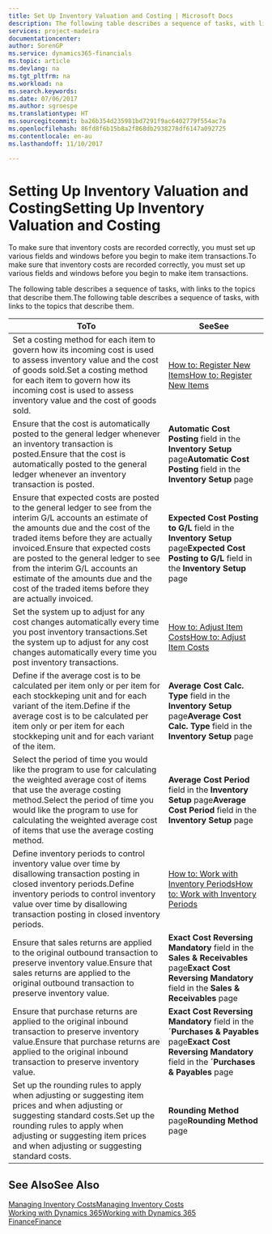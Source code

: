 ```yaml
---
title: Set Up Inventory Valuation and Costing | Microsoft Docs
description: The following table describes a sequence of tasks, with links to the topics that describe them.
services: project-madeira
documentationcenter: 
author: SorenGP
ms.service: dynamics365-financials
ms.topic: article
ms.devlang: na
ms.tgt_pltfrm: na
ms.workload: na
ms.search.keywords: 
ms.date: 07/06/2017
ms.author: sgroespe
ms.translationtype: HT
ms.sourcegitcommit: ba26b354d235981bd7291f9ac6402779f554ac7a
ms.openlocfilehash: 86fd8f6b15b8a2f868db2938278df6147a092725
ms.contentlocale: en-au
ms.lasthandoff: 11/10/2017

---
```

# <a name="setting-up-inventory-valuation-and-costing"></a><span data-ttu-id="0dfd5-103">Setting Up Inventory Valuation and Costing</span><span class="sxs-lookup"><span data-stu-id="0dfd5-103">Setting Up Inventory Valuation and Costing</span></span>
<span data-ttu-id="0dfd5-104">To make sure that inventory costs are recorded correctly, you must set up various fields and windows before you begin to make item transactions.</span><span class="sxs-lookup"><span data-stu-id="0dfd5-104">To make sure that inventory costs are recorded correctly, you must set up various fields and windows before you begin to make item transactions.</span></span>

<span data-ttu-id="0dfd5-105">The following table describes a sequence of tasks, with links to the topics that describe them.</span><span class="sxs-lookup"><span data-stu-id="0dfd5-105">The following table describes a sequence of tasks, with links to the topics that describe them.</span></span>

|<span data-ttu-id="0dfd5-106">**To**</span><span class="sxs-lookup"><span data-stu-id="0dfd5-106">**To**</span></span>|<span data-ttu-id="0dfd5-107">**See**</span><span class="sxs-lookup"><span data-stu-id="0dfd5-107">**See**</span></span>|  
|------------|-------------|  
|<span data-ttu-id="0dfd5-108">Set a costing method for each item to govern how its incoming cost is used to assess inventory value and the cost of goods sold.</span><span class="sxs-lookup"><span data-stu-id="0dfd5-108">Set a costing method for each item to govern how its incoming cost is used to assess inventory value and the cost of goods sold.</span></span>|[<span data-ttu-id="0dfd5-109">How to: Register New Items</span><span class="sxs-lookup"><span data-stu-id="0dfd5-109">How to: Register New Items</span></span>](inventory-how-register-new-items.md)|  
|<span data-ttu-id="0dfd5-110">Ensure that the cost is automatically posted to the general ledger whenever an inventory transaction is posted.</span><span class="sxs-lookup"><span data-stu-id="0dfd5-110">Ensure that the cost is automatically posted to the general ledger whenever an inventory transaction is posted.</span></span>|<span data-ttu-id="0dfd5-111">**Automatic Cost Posting** field in the **Inventory Setup** page</span><span class="sxs-lookup"><span data-stu-id="0dfd5-111">**Automatic Cost Posting** field in the **Inventory Setup** page</span></span>|  
|<span data-ttu-id="0dfd5-112">Ensure that expected costs are posted to the general ledger to see from the interim G/L accounts an estimate of the amounts due and the cost of the traded items before they are actually invoiced.</span><span class="sxs-lookup"><span data-stu-id="0dfd5-112">Ensure that expected costs are posted to the general ledger to see from the interim G/L accounts an estimate of the amounts due and the cost of the traded items before they are actually invoiced.</span></span>|<span data-ttu-id="0dfd5-113">**Expected Cost Posting to G/L** field in the **Inventory Setup** page</span><span class="sxs-lookup"><span data-stu-id="0dfd5-113">**Expected Cost Posting to G/L** field in the **Inventory Setup** page</span></span>|  
|<span data-ttu-id="0dfd5-114">Set the system up to adjust for any cost changes automatically every time you post inventory transactions.</span><span class="sxs-lookup"><span data-stu-id="0dfd5-114">Set the system up to adjust for any cost changes automatically every time you post inventory transactions.</span></span>|[<span data-ttu-id="0dfd5-115">How to: Adjust Item Costs</span><span class="sxs-lookup"><span data-stu-id="0dfd5-115">How to: Adjust Item Costs</span></span>](inventory-how-adjust-item-costs.md)|  
|<span data-ttu-id="0dfd5-116">Define if the average cost is to be calculated per item only or per item for each stockkeping unit and for each variant of the item.</span><span class="sxs-lookup"><span data-stu-id="0dfd5-116">Define if the average cost is to be calculated per item only or per item for each stockkeping unit and for each variant of the item.</span></span>|<span data-ttu-id="0dfd5-117">**Average Cost Calc. Type** field in the **Inventory Setup** page</span><span class="sxs-lookup"><span data-stu-id="0dfd5-117">**Average Cost Calc. Type** field in the **Inventory Setup** page</span></span>|  
|<span data-ttu-id="0dfd5-118">Select the period of time you would like the program to use for calculating the weighted average cost of items that use the average costing method.</span><span class="sxs-lookup"><span data-stu-id="0dfd5-118">Select the period of time you would like the program to use for calculating the weighted average cost of items that use the average costing method.</span></span>|<span data-ttu-id="0dfd5-119">**Average Cost Period** field in the **Inventory Setup** page</span><span class="sxs-lookup"><span data-stu-id="0dfd5-119">**Average Cost Period** field in the **Inventory Setup** page</span></span>|  
|<span data-ttu-id="0dfd5-120">Define inventory periods to control inventory value over time by disallowing transaction posting in closed inventory periods.</span><span class="sxs-lookup"><span data-stu-id="0dfd5-120">Define inventory periods to control inventory value over time by disallowing transaction posting in closed inventory periods.</span></span>|[<span data-ttu-id="0dfd5-121">How to: Work with Inventory Periods</span><span class="sxs-lookup"><span data-stu-id="0dfd5-121">How to: Work with Inventory Periods</span></span>](finance-how-to-work-with-inventory-periods.md)|  
|<span data-ttu-id="0dfd5-122">Ensure that sales returns are applied to the original outbound transaction to preserve inventory value.</span><span class="sxs-lookup"><span data-stu-id="0dfd5-122">Ensure that sales returns are applied to the original outbound transaction to preserve inventory value.</span></span>|<span data-ttu-id="0dfd5-123">**Exact Cost Reversing Mandatory** field in the **Sales & Receivables** page</span><span class="sxs-lookup"><span data-stu-id="0dfd5-123">**Exact Cost Reversing Mandatory** field in the **Sales & Receivables** page</span></span>|  
|<span data-ttu-id="0dfd5-124">Ensure that purchase returns are applied to the original inbound transaction to preserve inventory value.</span><span class="sxs-lookup"><span data-stu-id="0dfd5-124">Ensure that purchase returns are applied to the original inbound transaction to preserve inventory value.</span></span>|<span data-ttu-id="0dfd5-125">**Exact Cost Reversing Mandatory** field in the **´Purchases & Payables** page</span><span class="sxs-lookup"><span data-stu-id="0dfd5-125">**Exact Cost Reversing Mandatory** field in the **´Purchases & Payables** page</span></span>|
|<span data-ttu-id="0dfd5-126">Set up the rounding rules to apply when adjusting or suggesting item prices and when adjusting or suggesting standard costs.</span><span class="sxs-lookup"><span data-stu-id="0dfd5-126">Set up the rounding rules to apply when adjusting or suggesting item prices and when adjusting or suggesting standard costs.</span></span>|<span data-ttu-id="0dfd5-127">**Rounding Method** page</span><span class="sxs-lookup"><span data-stu-id="0dfd5-127">**Rounding Method** page</span></span>|  

## <a name="see-also"></a><span data-ttu-id="0dfd5-128">See Also</span><span class="sxs-lookup"><span data-stu-id="0dfd5-128">See Also</span></span>  
[<span data-ttu-id="0dfd5-129">Managing Inventory Costs</span><span class="sxs-lookup"><span data-stu-id="0dfd5-129">Managing Inventory Costs</span></span>](finance-manage-inventory-costs.md)  
[<span data-ttu-id="0dfd5-130">Working with Dynamics 365</span><span class="sxs-lookup"><span data-stu-id="0dfd5-130">Working with Dynamics 365</span></span>](ui-work-product.md)  
[<span data-ttu-id="0dfd5-131">Finance</span><span class="sxs-lookup"><span data-stu-id="0dfd5-131">Finance</span></span>](finance.md)  

